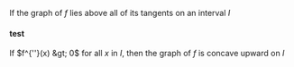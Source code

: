 If the graph of $f$ lies above all of its tangents on an interval $I$

#### test

If $f^{''}(x) &gt; 0$ for all $x$ in $I$, then the graph of $f$ is concave upward on $I$
